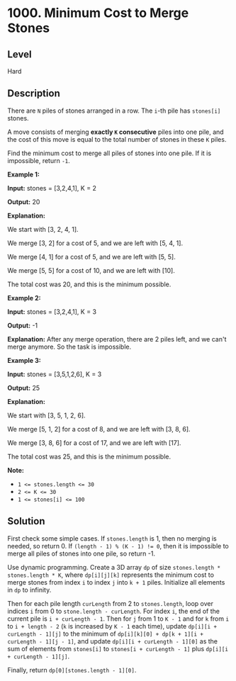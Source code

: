 # 1000. Minimum Cost to Merge Stones
## Level
Hard

## Description
There are `N` piles of stones arranged in a row. The `i`-th pile has `stones[i]` stones.

A move consists of merging **exactly `K` consecutive** piles into one pile, and the cost of this move is equal to the total number of stones in these `K` piles.

Find the minimum cost to merge all piles of stones into one pile. If it is impossible, return `-1`.

**Example 1:**

**Input:** stones = [3,2,4,1], K = 2

**Output:** 20

**Explanation:**

We start with [3, 2, 4, 1].

We merge [3, 2] for a cost of 5, and we are left with [5, 4, 1].

We merge [4, 1] for a cost of 5, and we are left with [5, 5].

We merge [5, 5] for a cost of 10, and we are left with [10].

The total cost was 20, and this is the minimum possible.

**Example 2:**

**Input:** stones = [3,2,4,1], K = 3

**Output:** -1

**Explanation:** After any merge operation, there are 2 piles left, and we can't merge anymore. So the task is impossible.

**Example 3:**

**Input:** stones = [3,5,1,2,6], K = 3

**Output:** 25

**Explanation:**

We start with [3, 5, 1, 2, 6].

We merge [5, 1, 2] for a cost of 8, and we are left with [3, 8, 6].

We merge [3, 8, 6] for a cost of 17, and we are left with [17].

The total cost was 25, and this is the minimum possible.

**Note:**

* `1 <= stones.length <= 30`
* `2 <= K <= 30`
* `1 <= stones[i] <= 100`

## Solution
First check some simple cases. If `stones.length` is 1, then no merging is needed, so return 0. If `(length - 1) % (K - 1) != 0`, then it is impossible to merge all piles of stones into one pile, so return -1.

Use dynamic programming. Create a 3D array `dp` of size `stones.length * stones.length * K`, where `dp[i][j][k]` represents the minimum cost to merge stones from index `i` to index `j` into `k + 1` piles. Initialize all elements in `dp` to infinity.

Then for each pile length `curLength` from 2 to `stones.length`, loop over indices `i` from 0 to `stone.length - curLength`. For index `i`, the end of the current pile is `i + curLength - 1`. Then for `j` from 1 to `K - 1` and for `k` from `i` to `i + length - 2` (`k` is increased by `K - 1` each time), update `dp[i][i + curLength - 1][j]` to the minimum of `dp[i][k][0] + dp[k + 1][i + curLength - 1][j - 1]`, and update `dp[i][i + curLength - 1][0]` as the sum of elements from `stones[i]` to `stones[i + curLength - 1]` plus `dp[i][i + curLength - 1][j]`.

Finally, return `dp[0][stones.length - 1][0]`.
